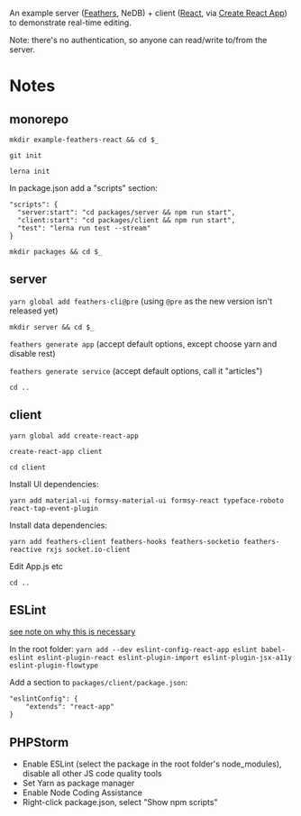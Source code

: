An example server ([Feathers](http://feathersjs.com/), NeDB) + client ([React](https://github.com/facebookincubator/create-react-app), via [Create React App](https://github.com/facebookincubator/create-react-app)) to demonstrate real-time editing.

Note: there's no authentication, so anyone can read/write to/from the server.

# Notes

## monorepo

`mkdir example-feathers-react && cd $_`

`git init`

`lerna init`

In package.json add a "scripts" section:

```
"scripts": {
  "server:start": "cd packages/server && npm run start",
  "client:start": "cd packages/client && npm run start",
  "test": "lerna run test --stream"
}
```

`mkdir packages && cd $_`

## server

`yarn global add feathers-cli@pre`
(using `@pre` as the new version isn't released yet)

`mkdir server && cd $_`

`feathers generate app`
(accept default options, except choose yarn and disable rest)

`feathers generate service`
(accept default options, call it "articles")

`cd ..`

## client

`yarn global add create-react-app`

`create-react-app client`

`cd client`

Install UI dependencies:

`yarn add material-ui formsy-material-ui formsy-react typeface-roboto react-tap-event-plugin`

Install data dependencies:

`yarn add feathers-client feathers-hooks feathers-socketio feathers-reactive rxjs socket.io-client`

Edit App.js etc

`cd ..`

## ESLint

[see note on why this is necessary](https://github.com/facebookincubator/create-react-app/blob/master/packages/react-scripts/template/README.md#displaying-lint-output-in-the-editor)

In the root folder:
`yarn add --dev eslint-config-react-app eslint babel-eslint eslint-plugin-react eslint-plugin-import eslint-plugin-jsx-a11y eslint-plugin-flowtype`

Add a section to `packages/client/package.json`:
```
"eslintConfig": {
	"extends": "react-app"
}
```

## PHPStorm

* Enable ESLint (select the package in the root folder's node_modules), disable all other JS code quality tools
* Set Yarn as package manager
* Enable Node Coding Assistance
* Right-click package.json, select "Show npm scripts"
